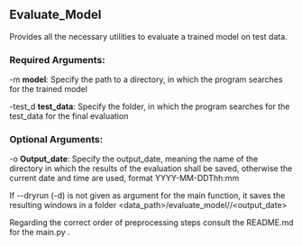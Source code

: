 ## Evaluate_Model

Provides all the necessary utilities to evaluate a trained model on test data.


### Required Arguments:

-m **model**: Specify the path to a directory, in which the program searches for the trained model

-test_d **test_data**: Specify the folder, in which the program searches for the test_data for the final evaluation


### Optional Arguments:

-o **Output_date**: Specify the output_date, meaning the name of the directory in which the results of the evaluation shall be saved, otherwise the current date and time are used, format YYYY-MM-DDThh:mm


If --dryrun (-d) is not given as argument for the main function, it saves the resulting windows in a folder  <data_path>/evaluate_model/<type>/<output_date>


Regarding the correct order of preprocessing steps consult the README.md for the main.py . 
